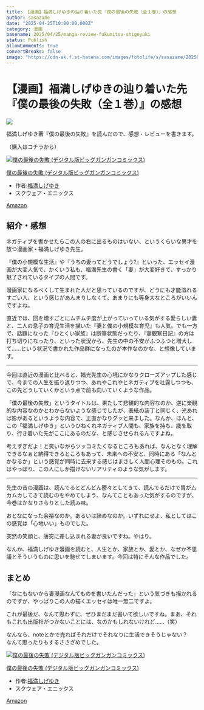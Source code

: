 ```yaml
---
title: 【漫画】福満しげゆきの辿り着いた先『僕の最後の失敗（全１巻）』の感想
author: sasazame
date: "2025-04-25T10:00:00.000Z"
category: 漫画
basename: 2025/04/25/manga-review-fukumitsu-shigeyuki
status: Publish
allowComments: true
convertBreaks: false
image: "https://cdn-ak.f.st-hatena.com/images/fotolife/s/sasazame/20250425/20250425183324.png"
---
```

# 【漫画】福満しげゆきの辿り着いた先『僕の最後の失敗（全１巻）』の感想

![](https://cdn-ak.f.st-hatena.com/images/fotolife/s/sasazame/20250425/20250425183324.png)

福満しげゆき著『僕の最後の失敗』を読んだので、感想・レビューを書きます。

（購入はコチラから）

[![僕の最後の失敗 (デジタル版ビッグガンガンコミックス)](https://m.media-amazon.com/images/I/41wo0ynzp7L._SL500_.jpg "僕の最後の失敗 (デジタル版ビッグガンガンコミックス)")](https://www.amazon.co.jp/dp/B0DYKQCRBL?tag=mochig08-22&linkCode=osi&th=1&psc=1)

[僕の最後の失敗 (デジタル版ビッグガンガンコミックス)](https://www.amazon.co.jp/dp/B0DYKQCRBL?tag=mochig08-22&linkCode=osi&th=1&psc=1)

-   作者:[福満しげゆき](https://d.hatena.ne.jp/keyword/%CA%A1%CB%FE%A4%B7%A4%B2%A4%E6%A4%AD)
-   スクウェア・エニックス

[Amazon](https://www.amazon.co.jp/dp/B0DYKQCRBL?tag=mochig08-22&linkCode=osi&th=1&psc=1)

<!-- Extended Body -->

## 紹介・感想

ネガティブを書かせたらこの人の右に出るものはいない、というくらいな異才を放つ漫画家・福満しげゆき先生。

『僕の小規模な生活』や『うちの妻ってどうでしょう?』といった、エッセイ漫画が大変人気で、かくいう私も、福満先生の書く「妻」が大変好きで、すっかり魅了されているタイプの人間です。

漫画家になるべくして生まれた人だと思っているのですが、どうにも才能溢れるすごい人、という感じがあんまりしなくて、あまりにも等身大なところがいいんですよね。

直近では、回を増すごとにムチムチ度が上がっていっている気がする愛らしい妻と、二人の息子の育児生活を描いた『妻と僕の小規模な育児』も人気。でも一方で、話題になった『ひとくい家族』は断筆状態だったり、『妻観察日記』の方は打ち切りになったり、といった状況から、先生の中の不安がふつふつと増大して……という状況で書かれた作品群になったのが本作なのかな、と想像しています。

* * *

今回は直近の漫画と比べると、福光先生の心境にかなりクローズアップした感じで、今までの人生を振り返りつつ、あれやこれやとネガティブを吐露しつつも、この先どうしていくかという点で前も向いていくような作品。

「僕の最後の失敗」というタイトルは、果たして悲観的な内容なのか、逆に楽観的な内容なのかとわからないような感じでしたが、表紙の装丁と同じく、光あれば影があるというような内容で、正直かなりグッと来ました。なんか、ほんと、この「福満しげゆき」というひねくれネガティブ人間も、家族を持ち、歳を取り、行き着いた先がここにあるのだな、と感じさせられるんですよね。

考えすぎだよ！と笑いながらツッコミたくなるところもあれば、なんとなく理解できるなぁと納得できるところもあって、未来への不安と、同時にある「なんとかなるか」という感覚が同時に去来する感じはまさしく人間心理そのもの。これはやっぱり、この人にしか描けないリアリティのような気がします。

* * *

先生の昔の漫画は、読んでるとどんどん鬱々としてきて、読んでるだけで胃がムカムカしてきて読むのをやめてしまう、なんてこともあった気がするのですが、今巻はかなりさらりとした読み味。

おとなになった余裕なのか。あるいは諦めなのか。いずれにせよ、私としてはこの感覚は「心地いい」ものでした。

突然の笑顔と、唐突に差し込まれる妻が良いですね。やはり。

なんか、福満しげゆき漫画を読むと、人生とか、家族とか、愛とか、なぜか不思議とそういうものに思いを馳せてしまいます。今回は特にそんな作品でした。

## まとめ

「なにもないから妻漫画なんてものを書いたんだった」という気づきも描かれるのですが、やっぱりこの人の描くエッセイは唯一無二ですよ。

これが最後だ、なんて思わずに、ぜひまだまだ書いて欲しいですね。まあ、それもこれも出版社がつかないことには、なのかもしれないけれど……（笑）

なんなら、noteとかで売ればそれだけでそれなりに生活できそうじゃない？　なんて思ったりもするささざめでした。

[![僕の最後の失敗 (デジタル版ビッグガンガンコミックス)](https://m.media-amazon.com/images/I/41wo0ynzp7L._SL500_.jpg "僕の最後の失敗 (デジタル版ビッグガンガンコミックス)")](https://www.amazon.co.jp/dp/B0DYKQCRBL?tag=mochig08-22&linkCode=osi&th=1&psc=1)

[僕の最後の失敗 (デジタル版ビッグガンガンコミックス)](https://www.amazon.co.jp/dp/B0DYKQCRBL?tag=mochig08-22&linkCode=osi&th=1&psc=1)

-   作者:[福満しげゆき](https://d.hatena.ne.jp/keyword/%CA%A1%CB%FE%A4%B7%A4%B2%A4%E6%A4%AD)
-   スクウェア・エニックス

[Amazon](https://www.amazon.co.jp/dp/B0DYKQCRBL?tag=mochig08-22&linkCode=osi&th=1&psc=1)